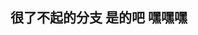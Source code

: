 <!--
 * @Author: xyj
 * @Date: 2023-03-23 21:05:14
 * @LastEditTime: 2023-04-06 17:20:04
 * @LastEditors: xyj
 * @Description: 
 * 
-->
##  很了不起的分支 是的吧 嘿嘿嘿
